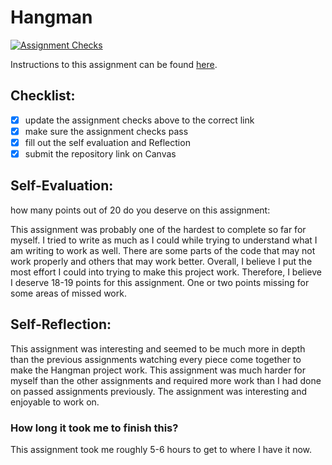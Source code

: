 Hangman
=====================
[![Assignment Checks](https://github.com/IT3049C/Hangman/actions/workflows/classroom.yml/badge.svg)](https://github.com/IT3049C/Hangman/actions/workflows/classroom.yml)

Instructions to this assignment can be found [here](https://reedws.github.io/IT3049C/coursework/assignments/hangman/).

## Checklist:
- [x] update the assignment checks above to the correct link
- [x] make sure the assignment checks pass
- [x] fill out the self evaluation and Reflection
- [x] submit the repository link on Canvas

## Self-Evaluation:

how many points out of 20 do you deserve on this assignment:

This assignment was probably one of the hardest to complete so far for myself. I tried to write as much as I could while trying to understand what I am writing to work as well. There are some parts of the code that may not work properly and others that may work better. Overall, I believe I put the most effort I could into trying to make this project work. Therefore, I believe I deserve 18-19 points for this assignment. One or two points missing for some areas of missed work. 

## Self-Reflection:

This assignment was interesting and seemed to be much more in depth than the previous assignments watching every piece come together to make the Hangman project work. This assignment was much harder for myself than the other assignments and required more work than I had done on passed assignments previously. The assignment was interesting and enjoyable to work on.

### How long it took me to finish this?

This assignment took me roughly 5-6 hours to get to where I have it now. 
